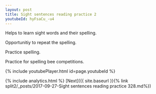 ```yaml
---
layout: post
title: Sight sentences reading practice 2
youtubeId: hyFsaCu_-u4
---
```

 
 
Helps to learn sight words and their spelling.

Opportunitiy to repeat the spelling. 

Practice spelling. 
 
Practice for spelling bee competitions. 
 
{% include youtubePlayer.html id=page.youtubeId %}
 
 
{% include analytics.html %} 
[Next]({{ site.baseurl }}{% link  split2/_posts/2017-09-27-Sight sentences reading practice 328.md%})
 

